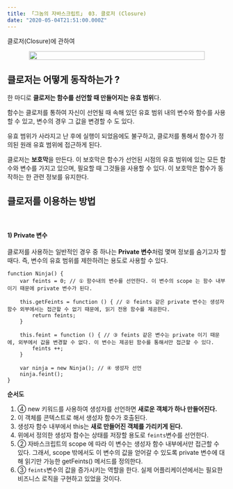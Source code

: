 ```yaml
---
title: 「그놈의 자바스크립트」 03. 클로저 (Closure)
date: "2020-05-04T21:51:00.000Z"
---
```


클로저(Closure)에 관하여

<!-- more -->

<div style="display: flex; justify-content: center; padding: 0 10%;">
    <img src="https://upload.wikimedia.org/wikipedia/commons/thumb/9/99/Unofficial_JavaScript_logo_2.svg/1200px-Unofficial_JavaScript_logo_2.svg.png" style="width: 100%; height: 100%;" />
</div>

## 클로저는 어떻게 동작하는가 ?

한 마디로 **클로저는 함수를 선언할 때 만들어지는 유효 범위**다. 

함수는 클로저를 통하여 자신이 선언될 때 속해 있던 유효 범위 내의 변수와 함수를 사용할 수 있고, 
변수의 경우 그 값을 변경할 수 도 있다.

유효 범위가 사라지고 난 후에 실행이 되었음에도 불구하고, 클로저를 통해서 함수가 정의된 원래 유효 범위에 접근하게 된다.

클로저는 **보호막**을 만든다. 이 보호막은 함수가 선언된 시점의 유효 범위에 있는 모든 함수와 변수를 가지고 있으며, 필요할 때 그것들을 사용할 수 있다.
이 보호막은 함수가 동작하는 한 관련 정보를 유지한다.

## 클로저를 이용하는 방법

<br />

#### 1) Private 변수

클로저를 사용하는 일반적인 경우 중 하나는 **Private 변수**처럼 몇며 정보를 숨기고자 할 때다.
즉, 변수의 유효 범위를 제한하려는 용도로 사용할 수 있다.

```
function Ninja() {
    var feints = 0; // ① 함수내의 변수를 선언한다. 이 변수의 scope 는 함수 내부이기 때문에 private 변수가 된다.
    
    this.getFeints = function () { // ② feints 같은 private 변수는 생성자 함수 외부에서는 접근할 수 없기 때문에, 읽기 전용 함수를 제공한다.
        return feints;
    }

    this.feint = function () { // ③ feints 같은 변수는 private 이기 때문에, 외부에서 값을 변경할 수 없다. 이 변수는 제공된 함수를 통해서만 접근할 수 있다.
        feints ++;
    }

    var ninja = new Ninja(); // ④ 생성자 선언
    ninja.feint();
}
```

**순서도**

1. ④ new 키워드를 사용하여 생성자를 선언하면 **새로운 객체가 하나 만들어진다.**
2. 이 객체를 콘텍스트로 해서 생성자 함수가 호출된다.
3. 생성자 함수 내부에서 this는 **새로 만들어진 객체를 가리키게 된다.**
4. 위에서 정의한 생성자 함수는 상태를 저장할 용도로 `feints`변수를 선언한다.
5. ② 자바스크립트의 scope 에 따라 이 변수는 생성자 함수 내부에서만 접근할 수 있다. 그래서, scope 밖에서도 이 변수의 값을 얻어갈 수 있도록 private 변수에 대해 읽기만 가능한 getFeints() 메서드를 정의한다.
5. ③ `feints`변수의 값을 증가시키는 역할을 한다. 실제 어플리케이션에서는 필요한 비즈니스 로직을 구현하고 있었을 것이다.



